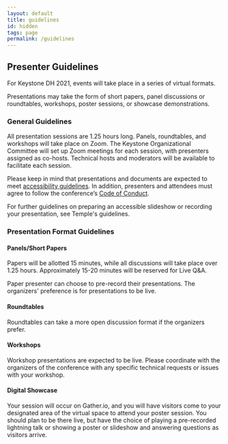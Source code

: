 ```yaml
---
layout: default
title: guidelines
id: hidden
tags: page
permalink: /guidelines
---
```


## Presenter Guidelines

For Keystone DH 2021, events will take place in a series of virtual formats.

Presentations may take the form of short papers, panel discussions or roundtables, workshops, poster sessions, or showcase demonstrations. 

### General Guidelines

All presentation sessions are 1.25 hours long. Panels, roundtables, and workshops will take place on Zoom. The Keystone Organizational Committee will set up Zoom meetings for each session, with presenters assigned as co-hosts. Technical hosts and moderators will be available to facilitate each session. 

Please keep in mind that presentations and documents are expected to meet [accessibility guidelines](https://www.diglib.org/dlf-events/2016forum/guide-to-creating-accessible-presentations/). In addition, presenters and attendees must agree to follow the conference’s [Code of Conduct](/code).

For further guidelines on preparing an accessible slideshow or recording your presentation, see Temple's guidelines. 

### Presentation Format Guidelines

#### Panels/Short Papers

Papers will be allotted 15 minutes, while all discussions will take place over 1.25 hours. Approximately 15-20 minutes will be reserved for Live Q&A. 

Paper presenter can choose to pre-record their presentations. The organizers' preference is for presentations to be live. 

#### Roundtables 

Roundtables can take a more open discussion format if the organizers prefer.  

#### Workshops

Workshop presentations are expected to be live. Please coordinate with the organizers of the conference with any specific technical requests or issues with your workshop. 

#### Digital Showcase

Your session will occur on Gather.io, and you will have visitors come to your designated area of the virtual space to attend your poster session. You should plan to be there live, but have the choice of playing a pre-recorded lightning talk or showing a poster or slideshow and answering questions as visitors arrive.
